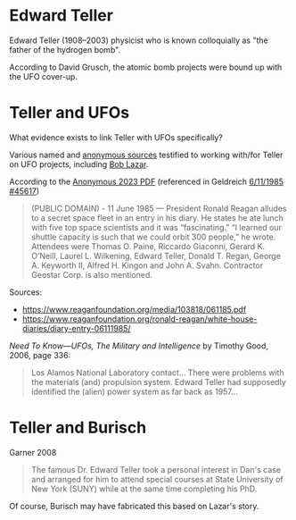 # Edward Teller

Edward Teller (1908&ndash;2003) physicist who is known colloquially as "the father of the hydrogen bomb".

According to David Grusch, the atomic bomb projects were bound up with the UFO cover-up.

# Teller and UFOs

What evidence exists to link Teller with UFOs specifically?

Various named and [anonymous sources](http://www.subquantumtech.com/timeline/search.html?q=Teller) testified to working with/for Teller on UFO projects, including [Bob Lazar](http://www.subquantumtech.com/timeline/timeline_part5.html#D2656F74).

According to the [Anonymous 2023 PDF](https://archive.org/details/anon_pdf_from_markdown) (referenced in Geldreich [6/11/1985 #45617](http://www.subquantumtech.com/timeline/timeline_part5.html#F9D2C5AA))

> (PUBLIC DOMAIN) - 11 June 1985 — President Ronald Reagan alludes to a secret space fleet in an entry in his diary. He states he ate lunch with five top space scientists and it was “fascinating.” “I learned our shuttle capacity is such that we could orbit 300 people,” he wrote. Attendees were Thomas O. Paine, Riccardo Giaconni, Gerard K. O’Neill, Laurel L. Wilkening, Edward Teller, Donald T. Regan, George A. Keyworth II, Alfred H. Kingon and John A. Svahn. Contractor Geostar Corp. is also mentioned.

Sources:
- https://www.reaganfoundation.org/media/103818/061185.pdf
- https://www.reaganfoundation.org/ronald-reagan/white-house-diaries/diary-entry-06111985/

*Need To Know—UFOs, The Military and Intelligence* by Timothy Good, 2006, page 336:
> Los Alamos National Laboratory contact... There were problems with the materials (and)
propulsion system. Edward Teller had supposedly identified the (alien) power
system as far back as 1957...

# Teller and Burisch

Garner 2008
> The famous Dr. Edward Teller took a personal interest in Dan's case and
arranged for him to attend special courses at State University of New York
(SUNY) while at the same time completing his PhD.

Of course, Burisch may have fabricated this based on Lazar's story.
